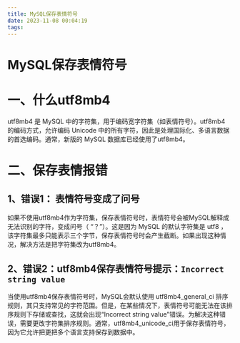 ```yaml
---
title: MySQL保存表情符号
date: 2023-11-08 00:04:19
tags:
---
```


# MySQL保存表情符号

# 一、什么utf8mb4

utf8mb4 是 MySQL 中的字符集，用于编码宽字符集（如表情符号）。utf8mb4 的编码方式，允许编码 Unicode 中的所有字符，因此是处理国际化、多语言数据的首选编码。通常，新版的 MySQL 数据库已经使用了utf8mb4。

# 二、保存表情报错
## 1、错误1： 表情符号变成了问号
如果不使用utf8mb4作为字符集，保存表情符号时，表情符号会被MySQL解释成无法识别的字符，变成问号（ “？”）。这是因为 MySQL 的默认字符集是 utf8 ，该字符集最多只能表示三个字节，保存表情符号时会产生截断。如果出现这种情况，解决方法是把字符集改为utf8mb4。

## 2、错误2：utf8mb4保存表情符号提示：`Incorrect string value`
当使用utf8mb4保存表情符号时，MySQL会默认使用 utf8mb4\_general\_ci 排序规则，其只支持常见的字符范围。但是，在某些情况下，表情符号可能无法在该排序规则下存储或查找，这就会出现“Incorrect string value”错误。为解决这种错误，需要更改字符集排序规则。通常，utf8mb4\_unicode\_ci用于保存表情符号，因为它允许把更把多个语言支持保存到数据中。
